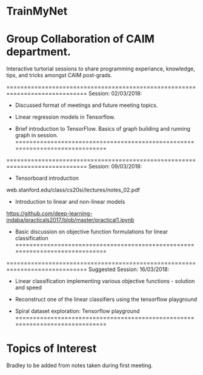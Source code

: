 # TrainMyNet
Group Collaboration of CAIM department.
==============================================================================
Interactive turtorial sessions to share programming experiance, knowledge, tips, 
and tricks amongst CAIM post-grads.

=============================================================================
Session: 02/03/2018:
* Discussed format of meetings and future meeting topics.

* Linear regression models in Tensorflow.

* Brief introduction to TensorFlow. Basics of graph building and running graph 
  in session.
=============================================================================

=============================================================================
Session: 09/03/2018:
* Tensorboard introduction 

web.stanford.edu/class/cs20si/lectures/notes_02.pdf

* Introduction to linear and non-linear models

https://github.com/deep-learning-indaba/practicals2017/blob/master/practical1.ipynb

* Basic discussion on objective function formulations for linear classification
=============================================================================

=============================================================================
Suggested Session: 16/03/2018:
* Linear classification implementing various objective functions - solution and speed

* Reconstruct one of the linear classifiers using the tensorflow playground

* Spiral dataset exploration: Tensorflow playground
=============================================================================

Topics of Interest
=============================================================================
Bradley to be added from notes taken during first meeting.

